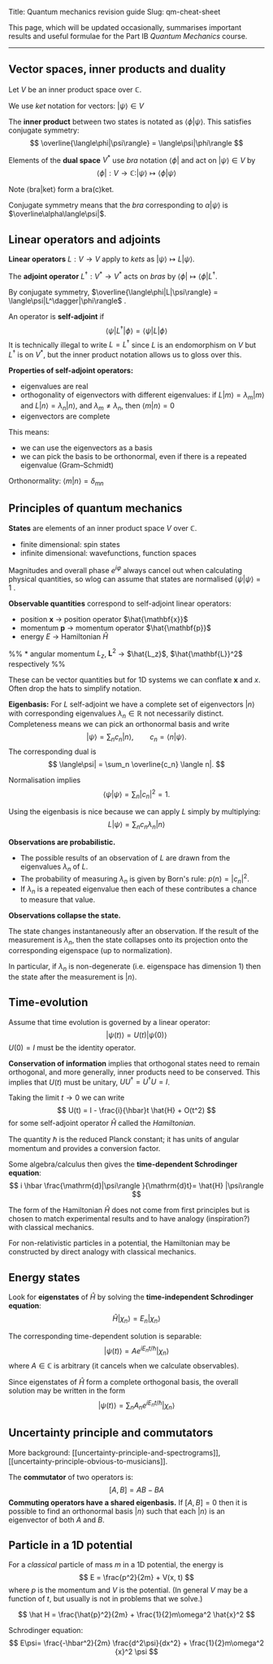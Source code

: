 Title: Quantum mechanics revision guide
Slug: qm-cheat-sheet

This page, which will be updated occasionally, summarises important results and useful formulae for the Part IB *Quantum Mechanics* course. 

---

## Vector spaces, inner products and duality

Let $V$ be an inner product space over $\mathbb{C}$. 

We use *ket* notation for vectors: $|\psi\rangle \in V$

The **inner product** between two states is notated as $\langle\phi|\psi\rangle$. This satisfies conjugate symmetry:
$$
\overline{\langle\phi|\psi\rangle} = \langle\psi|\phi\rangle
$$

Elements of the **dual space** $V^*$ use *bra* notation $\langle\phi|$ and act on $|\psi\rangle \in V$ by 
$$\langle\phi|: V \rightarrow \mathbb{C} : |\psi\rangle \mapsto \langle\phi|\psi\rangle$$

 Note $\langle \mathrm{bra}|\mathrm{ket}\rangle$  form a bra(c)ket.

Conjugate symmetry means that the *bra* corresponding to $\alpha|\psi\rangle$ is $\overline\alpha\langle\psi|$. 

## Linear operators and adjoints

**Linear operators** $L: V \rightarrow V$  apply to *kets* as $|\psi\rangle \mapsto L |\psi\rangle$. 

The **adjoint operator** $L^\dagger: V^* \rightarrow V^*$ acts on *bras* by $\langle\phi| \mapsto \langle\phi| L^\dagger$. 


By conjugate symmetry, $\overline{\langle\phi|L|\psi\rangle} = \langle\psi|L^\dagger|\phi\rangle$ . 

An operator is **self-adjoint** if 
$$
\langle\psi|L^\dagger|\phi\rangle = \langle\psi|L|\phi\rangle
$$
It is technically illegal to write $L = L^\dagger$ since $L$ is an endomorphism on $V$ but $L^\dagger$ is on $V^*$, but the inner product notation allows us to gloss over this.


**Properties of self-adjoint operators:**

* eigenvalues are real
* orthogonality of eigenvectors with different eigenvalues: if $L|m\rangle = \lambda_m|m\rangle$ and $L|n\rangle = \lambda_n|n\rangle$, and $\lambda_m \neq \lambda_n$, then $\langle m|n\rangle = 0$
* eigenvectors are complete

This means:
* we can use the eigenvectors as a basis
* we can pick the basis to be orthonormal, even if there is a repeated eigenvalue (Gram–Schmidt)

Orthonormality: $\langle m | n \rangle = \delta_{mn}$


## Principles of quantum mechanics


**States** are elements of an inner product space $V$ over $\mathbb{C}$.  
* finite dimensional: spin states
* infinite dimensional: wavefunctions, function spaces

Magnitudes and overall phase $e^{i\varphi}$ always cancel out when calculating physical quantities, so wlog can assume that states are normalised $\langle\psi|\psi\rangle=1$ .

**Observable quantities** correspond to self-adjoint linear operators:
* position $\mathbf{x}$ $\rightarrow$ position operator $\hat{\mathbf{x}}$
* momentum $\mathbf{p}$ $\rightarrow$ momentum operator $\hat{\mathbf{p}}$
* energy $E$ $\rightarrow$ Hamiltonian $\hat{H}$

%% * angular momentum $L_z$, $\mathbf{L}^2$ $\rightarrow$ $\hat{L_z}$, $\hat{\mathbf{L}}^2$ respectively
%%

These can be vector quantities but for 1D systems we can conflate $\mathbf{x}$ and $x$. Often drop the hats to simplify notation. 

**Eigenbasis:** For $L$ self-adjoint we have a complete set of eigenvectors $|n\rangle$ with corresponding eigenvalues $\lambda_n \in\mathbb{R}$ not necessarily distinct. Completeness means we can pick an orthonormal basis and write
$$
|\psi\rangle = \sum_n c_n |n\rangle, \qquad c_n = \langle n|\psi\rangle.
$$
The corresponding dual is
$$
\langle\psi| = \sum_n \overline{c_n} \langle n|.
$$

Normalisation implies
$$
\langle\psi|\psi\rangle = \sum_n |c_n|^2 = 1.
$$

Using the eigenbasis is nice because we can apply $L$ simply by multiplying:
$$
L|\psi\rangle = \sum_n c_n \lambda_n |n\rangle
$$

**Observations are probabilistic.**

* The possible results of an observation of $L$ are drawn from the eigenvalues $\lambda_n$ of $L$. 
* The probability of measuring $\lambda_n$ is given by Born's rule: $p(n) = |c_n|^2$. 
* If $\lambda_n$ is a repeated eigenvalue then each of these contributes a chance to measure that value.

**Observations collapse the state.** 

The state changes instantaneously after an observation. If the result of the measurement is $\lambda_n$, then the state collapses onto its projection onto the corresponding eigenspace (up to normalization).

In particular, if $\lambda_n$ is non-degenerate (i.e. eigenspace has dimension 1) then the state after the measurement is $|n\rangle$.


## Time-evolution

Assume that time evolution is governed by a linear operator:
$$
|\psi(t)\rangle = U(t) |\psi(0)\rangle
$$
$U(0) = I$ must be the identity operator.

**Conservation of information** implies that orthogonal states need to remain orthogonal, and more generally, inner products need to be conserved. This implies that $U(t)$ must be unitary, $U U^\dagger = U^\dagger U = I$.

Taking the limit $t \rightarrow 0$ we can write
$$
U(t) = I - \frac{i}{\hbar}t \hat{H} + O(t^2)
$$
for some self-adjoint operator $\hat{H}$ called the *Hamiltonian*.

The quantity $\hbar$ is the reduced Planck constant; it has units of angular momentum and provides a conversion factor.  

Some algebra/calculus then gives the **time-dependent Schrodinger equation**:
$$
i \hbar \frac{\mathrm{d}|\psi\rangle }{\mathrm{d}t}= \hat{H} |\psi\rangle
$$

The form of the Hamiltonian $\hat{H}$ does not come from first principles but is chosen to match experimental results and to have analogy (inspiration?) with classical mechanics. 

For non-relativistic particles in a potential, the Hamiltonian may be constructed by direct analogy with classical mechanics.

## Energy states

Look for **eigenstates** of $\hat H$ by solving the **time-independent Schrodinger equation**:
$$
\hat H |\chi_n\rangle = E_n |\chi_n\rangle
$$

The corresponding time-dependent solution is separable: 
$$|\psi(t)\rangle = A e^{iE_n t/\hbar} |\chi_n\rangle$$
where $A\in\mathbb{C}$ is arbitrary (it cancels when we calculate observables).

Since eigenstates of $\hat H$ form a complete orthogonal basis, the overall solution may be written in the form
$$
|\psi(t)\rangle = \sum_n A_n e^{iE_n t/\hbar} |\chi_n\rangle
$$


## Uncertainty principle and commutators

More background: [[uncertainty-principle-and-spectrograms]], [[uncertainty-principle-obvious-to-musicians]].

The **commutator** of two operators is:
$$
[A, B] = AB - BA
$$
**Commuting operators have a shared eigenbasis.** If $[A,B] = 0$ then it is possible to find an orthonormal basis $|n\rangle$ such that each $|n\rangle$ is an eigenvector of both $A$ and $B$.



## Particle in a 1D potential

For a *classical* particle of mass $m$ in a 1D potential, the energy is
$$
E = \frac{p^2}{2m} + V(x, t)
$$
where $p$ is the momentum and $V$ is the potential. (In general $V$ may be a function of $t$, but usually is not in problems that we solve.)



$$
\hat H = \frac{\hat{p}^2}{2m} + \frac{1}{2}m\omega^2 \hat{x}^2
$$

Schrodinger equation:
$$
E\psi= \frac{-\hbar^2}{2m} \frac{d^2\psi}{dx^2} + \frac{1}{2}m\omega^2 {x}^2 \psi
$$
